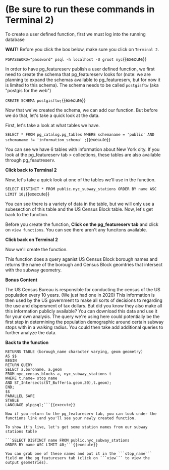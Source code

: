 # (Be sure to run these commands in Terminal 2)

To create a user defined function, first we must log into the running database

**WAIT!** Before you click the box below, make sure you click on ```Terminal 2```. 

```PGPASSWORD="password" psql -h localhost -U groot nyc```{{execute}}

In order to have pg_featureserv publish a user defined function, we first need to create the schema that pg_featureserv looks for (note: we are planning to expand the schemas available to pg_featureserv, but for now it is limited to this schema). The schema needs to be called ```postgisftw``` (aka "postgis for the web")

```CREATE SCHEMA postgisftw;```{{execute}}

Now that we've created the schema, we can add our function. But before we do that, let's take a quick look at the data. 

First, let's take a look at what tables we have.

```SELECT * FROM pg_catalog.pg_tables WHERE schemaname = 'public' AND schemaname != 'information_schema' ;```{{execute}} 

You can see we have 6 tables with information about New York city. If you look at the pg_featureserv tab > collections, these tables are also available through pg_feautreserv. 

**Click back to Terminal 2**

Now, let's take a quick look at one of the tables we'll use in the function.

```SELECT DISTINCT * FROM public.nyc_subway_stations ORDER BY name ASC LIMIT 10;```{{execute}}

You can see there is a variety of data in the table, but we will only use a subesection of this table and the US Census Block table. Now, let's get back to the function. 

Before you create the function, **Click on the pg_featureserv tab** and click on ```view functions```. You can see there aren't any funcitons available. 

**Click back on Terminal 2**

Now we'll create the function.

This function does a query aganist US Census Block borough names and returns the name of the borough and Census Block geomtries that intersect with the subway geometry.

**Bonus Content** 

The US Census Bureau is responsible for conducting the census of the US population every 10 years. (We just had one in 2020) This information is then used by the US government to make all sorts of decisions to regarding the use and dispersment of tax dollars. But did you know they also make all this information publicly available? You can download this data and use it for your own analysis. The query we're using here could potentially be the first step in determining the population demographic around certain subway stops with in a walking radius. You could then take add additional queries to further analyze the data. 

**Back to the function**

```CREATE or REPLACE FUNCTION postgisftw.nyc_katacoda(stop_name character varying DEFAULT 'Bronx Park East')
RETURNS TABLE (borough_name character varying, geom geometry)
AS $$
BEGIN
RETURN QUERY
SELECT a.boroname, a.geom 
FROM nyc_census_blocks a, nyc_subway_stations t
WHERE t.name= stop_name
AND ST_Intersects(ST_Buffer(a.geom,30),t.geom);
END;
$$
PARALLEL SAFE
STABLE
LANGUAGE plpgsql;```{{execute}}

Now if you return to the pg_featureserv tab, you can look under the functions link and you'll see your newly created function.

To show it's live, let's get some station names from our subway stations table

```SELECT DISTINCT name FROM public.nyc_subway_stations
ORDER BY name ASC LIMIT 40;```{{execute}}

You can grab one of these names and put it in the ```stop_name``` field on the pg_featureserv tab (click on ```view``` to view the output geometries).

